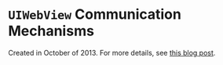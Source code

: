 # `UIWebView` Communication Mechanisms

Created in October of 2013. For more details, see [this blog post](http://blog.persistent.info/2013/10/a-faster-uiwebview-communication.html).
